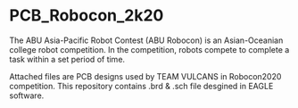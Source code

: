 # PCB_Robocon_2k20
The ABU Asia-Pacific Robot Contest (ABU Robocon) is an Asian-Oceanian college robot competition.
In the competition, robots compete to complete a task within a set period of time.

Attached files are PCB designs used by TEAM VULCANS in Robocon2020 competition.
This repository contains .brd & .sch file desgined in EAGLE software.
